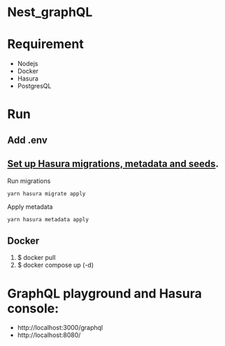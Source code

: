 # Nest_graphQL
# Requirement
 - Nodejs
 - Docker
 - Hasura
 - PostgresQL
 
# Run
 ## Add .env
 ## [Set up Hasura migrations, metadata and seeds](https://hasura.io/docs/latest/migrations-metadata-seeds/migrations-metadata-setup/).
  Run migrations

  ```
  yarn hasura migrate apply
  ```

  Apply metadata

  ```
  yarn hasura metadata apply
  ```
 ## Docker
 1. $ docker pull
 2. $ docker compose up (-d)
 
# GraphQL playground and Hasura console: 
- http://localhost:3000/graphql
- http://localhost:8080/